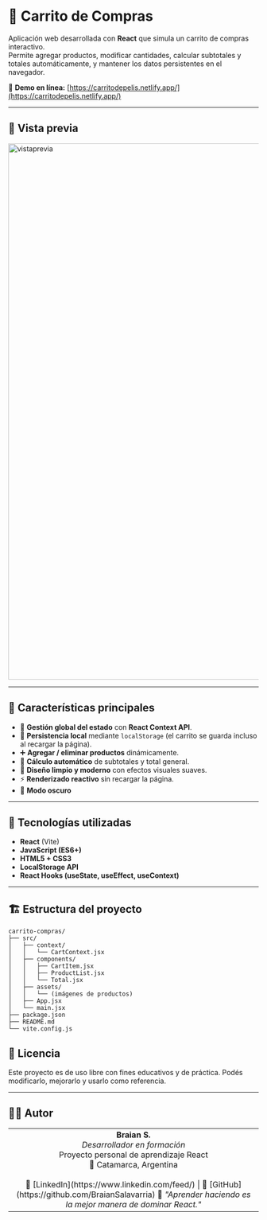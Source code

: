 # 🛒 Carrito de Compras

Aplicación web desarrollada con **React** que simula un carrito de compras interactivo.  
Permite agregar productos, modificar cantidades, calcular subtotales y totales automáticamente, y mantener los datos persistentes en el navegador.

🔗 **Demo en línea:** [https://carritodepelis.netlify.app/](https://carritodepelis.netlify.app/)

---

## 📸 Vista previa
<img width="1902" height="1078" alt="vistaprevia" src="https://github.com/user-attachments/assets/13afff64-b2ba-4de0-a272-38e6bc8d77d7" />

---

## 🚀 Características principales

- 🧠 **Gestión global del estado** con **React Context API**.  
- 💾 **Persistencia local** mediante `localStorage` (el carrito se guarda incluso al recargar la página).  
- ➕ **Agregar / eliminar productos** dinámicamente.  
- 🔢 **Cálculo automático** de subtotales y total general.  
- 💅 **Diseño limpio y moderno** con efectos visuales suaves.  
- ⚡ **Renderizado reactivo** sin recargar la página.
- 🌙 **Modo oscuro**

---

## 🧩 Tecnologías utilizadas

- **React** (Vite)  
- **JavaScript (ES6+)**  
- **HTML5 + CSS3**  
- **LocalStorage API**  
- **React Hooks (useState, useEffect, useContext)**

---

## 🏗️ Estructura del proyecto
```
carrito-compras/
├── src/
│   ├── context/
│   │   └── CartContext.jsx
│   ├── components/
│   │   ├── CartItem.jsx
│   │   ├── ProductList.jsx
│   │   └── Total.jsx
│   ├── assets/
│   │   └── (imágenes de productos)
│   ├── App.jsx
│   └── main.jsx
├── package.json
├── README.md
└── vite.config.js
```

## 📄 Licencia

Este proyecto es de uso libre con fines educativos y de práctica. Podés modificarlo, mejorarlo y usarlo como referencia.

---

## 👨‍💻 Autor

<table>
  <tr>
    <td align="center">
      <strong>Braian S.</strong><br>
      <em>Desarrollador en formación</em><br>
      Proyecto personal de aprendizaje React<br>
      📍 Catamarca, Argentina<br><br>
      💼 [LinkedIn](https://www.linkedin.com/feed/) | 🐙 [GitHub](https://github.com/BraianSalavarria)
      💬 <em>"Aprender haciendo es la mejor manera de dominar React."</em>
    </td>
  </tr>
</table>
